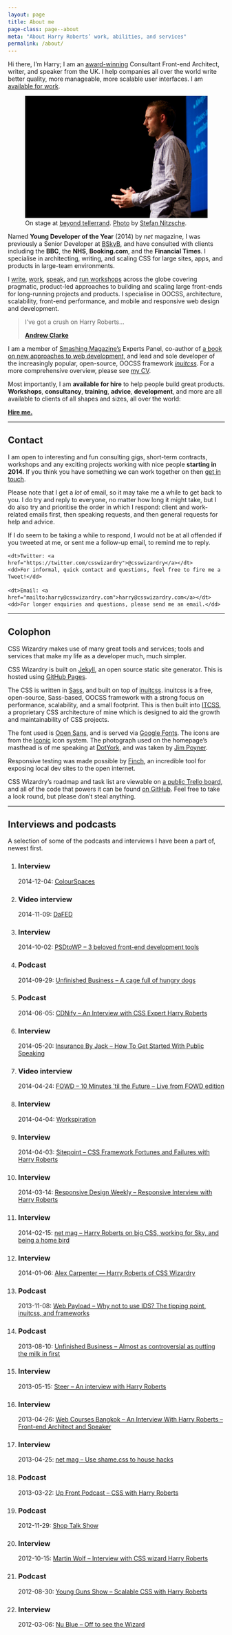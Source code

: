 ```yaml
---
layout: page
title: About me
page-class: page--about
meta: "About Harry Roberts’ work, abilities, and services"
permalink: /about/
---
```


Hi there, I’m Harry; I am an [award-winning](https://thenetawards.com/)
Consultant Front-end Architect, writer, and speaker from the UK. I help
companies all over the world write better quality, more manageable, more
scalable user interfaces. I am [available for
work](mailto:harry@csswizardry.com?subject=Let%E2%80%99s%20work%20together).

<figure>
  <img src="/img/content/me.jpg" alt="">
  <figcaption>
      On stage at <a href="http://2013.beyondtellerrand.com/">beyond tellerrand</a>.
      <a href="http://www.flickr.com/photos/stn1978/8899790026/">Photo</a> by
      <a href="https://twitter.com/stn1978">Stefan Nitzsche</a>.
  </figcaption>
</figure>

Named <b>Young Developer of the Year</b> (2014) by <cite>net</cite> magazine,
I was previously a Senior Developer at [BSkyB](http://en.wikipedia.org/wiki/BSkyB),
and have consulted with clients including the <b>BBC</b>, the <b>NHS</b>,
<b>Booking.com</b>, and the <b>Financial Times</b>. I specialise in
architecting, writing, and scaling CSS for large sites, apps, and products in
large-team environments.

I [write](http://csswizardry.com/2013/12/i-wrote-part-of-a-book/),
[work](http://csswizardry.com/work/),
[speak](https://speakerdeck.com/csswizardry), and [run
workshops](http://csswizardry.com/speaking/) across the globe covering
pragmatic, product-led approaches to building and scaling large front-ends for
long-running projects and products. I specialise in OOCSS, architecture,
scalability, front-end performance, and mobile and responsive web
design and development.

<blockquote class="pull-quote">
    <p>I’ve got a crush on Harry Roberts…</p>
    <b class="pull-quote__source"><a href="http://unfinished.bz/11">Andrew Clarke</a></b>
</blockquote>

I am a member of [Smashing Magazine’s](http://www.smashingmagazine.com/) Experts
Panel, co-author of [a book on new approaches to web
development](http://www.smashingmagazine.com/smashing-book-4-new-perspectives/),
and lead and sole developer of the increasingly popular, open-source, OOCSS
framework [<cite>inuitcss</cite>](http://twitter.com/inuitcss). For a more
comprehensive overview, please see [my CV](http://csswizardry.com/csscv/).

Most importantly, I am <strong>available for hire</strong> to help people build
great products. <b>Workshops</b>, <b>consultancy</b>, <b>training</b>,
<b>advice</b>, <b>development</b>, and more are all available to clients of all
shapes and sizes, all over the world:

<a href="http://csswizardry.com/work/" class="btn  btn--full"><strong>Hire
me.</strong></a>

---

## Contact

I am open to interesting and fun consulting gigs, short-term contracts,
workshops and any exciting projects working with nice people **starting in
2014**. If you think you have something we can work together on then [get in
touch](mailto:harry@csswizardry.com).

Please note that I get a _lot_ of email, so it may take me a while to get back
to you. I do try and reply to everyone, no matter how long it might take, but I
do also try and prioritise the order in which I respond: client and work-related
emails first, then speaking requests, and then general requests for help and
advice.

If I do seem to be taking a while to respond, I would not be at all offended if
you tweeted at me, or sent me a follow-up email, to remind me to reply.

<dl>

    <dt>Twitter: <a href="https://twitter.com/csswizardry">@csswizardry</a></dt>
    <dd>For informal, quick contact and questions, feel free to fire me a
    Tweet!</dd>

    <dt>Email: <a href="mailto:harry@csswizardry.com">harry@csswizardry.com</a></dt>
    <dd>For longer enquiries and questions, please send me an email.</dd>

</dl>

---

## Colophon

CSS Wizardry makes use of many great tools and services; tools and services that
make my life as a developer much, much simpler.

CSS Wizardry is built on [Jekyll](http://jekyllrb.com/), an open source static
site generator. This is hosted using [GitHub Pages](https://pages.github.com/).

The CSS is written in [Sass](http://sass-lang.com/), and built on top of
[inuitcss](https://github.com/inuitcss). inuitcss is a free, open-source,
Sass-based, OOCSS framework with a strong focus on performance, scalability, and
a small footprint. This is then built into [ITCSS](http://itcss.io), a
proprietary CSS architecture of mine which is designed to aid the growth and
maintainability of CSS projects.

The font used is [Open Sans](http://en.wikipedia.org/wiki/Open_Sans), and is
served via [Google Fonts](https://www.google.com/fonts). The icons are from the
[Iconic](https://useiconic.com/) icon system. The photograph used on the
homepage’s masthead is of me speaking at [DotYork](http://dotyork.com/), and was
taken by [Jim Poyner](http://jimpoyner.co.uk/).

Responsive testing was made possible by [Finch](https://meetfinch.com/), an
incredible tool for exposing local dev sites to the open internet.

CSS Wizardry’s roadmap and task list are viewable on [a public Trello
board](https://trello.com/b/5vYEHwrP/csswizardry-com), and all of the code that
powers it can be found [on
GitHub](https://github.com/csswizardry/csswizardry.github.com). Feel free to
take a look round, but please don’t steal anything.

---

## Interviews and podcasts

A selection of some of the podcasts and interviews I have been a part of, newest
first.

<ol class="list-ui  mb">
    <li class="list-ui__item">
		<h3 class="list-ui__title">Interview</h3>
		<time>2014-12-04</time>: <a href="http://colourspaces.co.uk/interview/harry-roberts/">ColourSpaces</a>
    </li>
    <li class="list-ui__item">
		<h3 class="list-ui__title">Video interview</h3>
		<time>2014-11-09</time>: <a href="https://www.youtube.com/watch?v=-7FqH6eT3dU">DaFED</a>
    </li>
    <li class="list-ui__item">
		<h3 class="list-ui__title">Interview</h3>
		<time>2014-10-02</time>: <a href="https://psdtowp.net/frontend-development-tools.html#harry-roberts">PSDtoWP – 3 beloved front-end development tools</a>
    </li>
    <li class="list-ui__item">
		<h3 class="list-ui__title">Podcast</h3>
		<time>2014-09-29</time>: <a href="http://unfinished.bz/88">Unfinished Business – A cage full of hungry dogs</a>
    </li>
    <li class="list-ui__item">
		<h3 class="list-ui__title">Podcast</h3>
		<time>2014-06-05</time>: <a href="https://cdnify.com/blog/css-wizardry-an-interview-with-css-expert-harry-roberts/">CDNify – An Interview with CSS Expert Harry Roberts</a>
    </li>
    <li class="list-ui__item">
		<h3 class="list-ui__title">Interview</h3>
		<time>2014-05-20</time>: <a href="http://insurancebyjack.co.uk/business-and-marketing/2014/05/20/how-to-get-started-with-public-speaking.html">Insurance By Jack – How To Get Started With Public Speaking</a>
    </li>
    <li class="list-ui__item">
		<h3 class="list-ui__title">Video interview</h3>
		<time>2014-04-24</time>: <a href="https://www.youtube.com/watch?v=O-YaF9qzqEs&t=13m30s">FOWD – 10 Minutes ’til the Future – Live from FOWD edition</a>
    </li>
    <li class="list-ui__item">
		<h3 class="list-ui__title">Interview</h3>
		<time>2014-04-04</time>: <a href="http://workspiration.org/harry-roberts">Workspiration</a>
    </li>
    <li class="list-ui__item">
		<h3 class="list-ui__title">Interview</h3>
		<time>2014-04-03</time>: <a href="http://www.sitepoint.com/css-framework-fortunes-failures-harry-roberts/">Sitepoint – CSS Framework Fortunes and Failures with Harry Roberts</a>
    </li>
    <li class="list-ui__item">
		<h3 class="list-ui__title">Interview</h3>
		<time>2014-03-14</time>: <a href="http://responsivedesignweekly.com/interview/responsive-interview-harry-roberts/">Responsive Design Weekly – Responsive Interview with Harry Roberts</a>
    </li>
    <li class="list-ui__item">
		<h3 class="list-ui__title">Interview</h3>
		<time>2014-02-15</time>: <a href="http://www.creativebloq.com/web-design/harry-roberts-big-css-working-sky-and-being-home-bird-21410693">net mag – Harry Roberts on big CSS, working for Sky, and being a home bird</a>
    </li>
    <li class="list-ui__item">
		<h3 class="list-ui__title">Interview</h3>
		<time>2014-01-06</time>: <a href="http://alexcarpenter.me/blog/2014/interview-harry-roberts-of-css-wizardry">Alex Carpenter — Harry Roberts of CSS Wizardry</a>
    </li>
    <li class="list-ui__item">
		<h3 class="list-ui__title">Podcast</h3>
		<time>2013-11-08</time>: <a href="http://www.webpayload.com/podcast/harry-roberts-why-not-to-use-ids-the-tipping-point-inuit.css-frameworks">Web Payload – Why not to use IDS? The tipping point, inuitcss, and frameworks</a>
    </li>
    <li class="list-ui__item">
		<h3 class="list-ui__title">Podcast</h3>
		<time>2013-08-10</time>: <a href="http://unfinished.bz/31">Unfinished Business – Almost as controversial as putting the milk in first</a>
    </li>
    <li class="list-ui__item">
		<h3 class="list-ui__title">Interview</h3>
		<time>2013-05-15</time>: <a href="https://www.steer.me/blog/an-interview-with-harry-roberts">Steer – An interview with Harry Roberts</a>
    </li>
    <li class="list-ui__item">
		<h3 class="list-ui__title">Interview</h3>
		<time>2013-04-26</time>: <a href="http://www.webcoursesbangkok.com/blog/an-interview-with-harry-roberts-front-end-architect-and-speaker/">Web Courses Bangkok – An Interview With Harry Roberts – Front-end Architect and Speaker</a>
    </li>
    <li class="list-ui__item">
		<h3 class="list-ui__title">Interview</h3>
		<time>2013-04-25</time>: <a href="http://csswizardry.com/2013/04/shame-css-full-net-interview/">net mag – Use shame.css to house hacks</a>
    </li>
    <li class="list-ui__item">
		<h3 class="list-ui__title">Podcast</h3>
		<time>2013-03-22</time>: <a href="http://upfrontpodcast.com/2013/03/22/episode9.html">Up Front Podcast – CSS with Harry Roberts</a>
    </li>
    <li class="list-ui__item">
		<h3 class="list-ui__title">Podcast</h3>
        <time>2012-11-29</time>: <a href="http://shoptalkshow.com/episodes/045-with-harry-roberts/">Shop Talk Show</a>
    </li>
    <li class="list-ui__item">
		<h3 class="list-ui__title">Interview</h3>
        <time>2012-10-15</time>: <a href="http://martinwolf.org/2012/10/15/interview-with-css-wizard-harry-roberts/">Martin Wolf – Interview with CSS wizard Harry Roberts</a>
    </li>
    <li class="list-ui__item">
		<h3 class="list-ui__title">Podcast</h3>
        <time>2012-08-30</time>: <a href="http://younggunsshow.com/episode/14/">Young Guns Show – Scalable CSS with Harry Roberts</a>
    </li>
    <li class="list-ui__item">
		<h3 class="list-ui__title">Interview</h3>
        <time>2012-03-06</time>: <a href="https://www.nublue.co.uk/blog/off-to-see-the-wizard/">Nu Blue – Off to see the Wizard</a>
    </li>
</ol>
